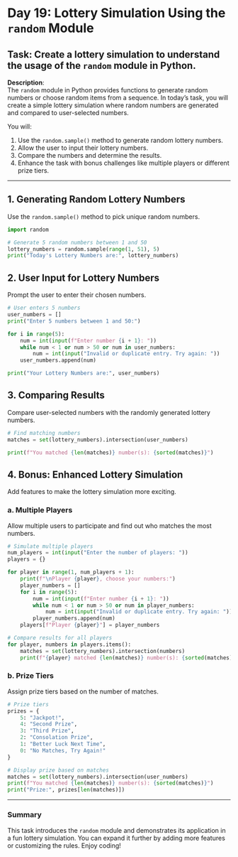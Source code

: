 # Day 19: Lottery Simulation Using the `random` Module

## **Task**: Create a lottery simulation to understand the usage of the `random` module in Python.

**Description**:  
The `random` module in Python provides functions to generate random numbers or choose random items from a sequence. In today’s task, you will create a simple lottery simulation where random numbers are generated and compared to user-selected numbers.

You will:  
1. Use the `random.sample()` method to generate random lottery numbers.  
2. Allow the user to input their lottery numbers.  
3. Compare the numbers and determine the results.  
4. Enhance the task with bonus challenges like multiple players or different prize tiers.

---

## 1. Generating Random Lottery Numbers
Use the `random.sample()` method to pick unique random numbers.

```python
import random

# Generate 5 random numbers between 1 and 50
lottery_numbers = random.sample(range(1, 51), 5)
print("Today's Lottery Numbers are:", lottery_numbers)
```

## 2. User Input for Lottery Numbers
Prompt the user to enter their chosen numbers.

```python
# User enters 5 numbers
user_numbers = []
print("Enter 5 numbers between 1 and 50:")

for i in range(5):
    num = int(input(f"Enter number {i + 1}: "))
    while num < 1 or num > 50 or num in user_numbers:
        num = int(input("Invalid or duplicate entry. Try again: "))
    user_numbers.append(num)

print("Your Lottery Numbers are:", user_numbers)
```

## 3. Comparing Results
Compare user-selected numbers with the randomly generated lottery numbers.

```python
# Find matching numbers
matches = set(lottery_numbers).intersection(user_numbers)

print(f"You matched {len(matches)} number(s): {sorted(matches)}")
```

## 4. Bonus: Enhanced Lottery Simulation
Add features to make the lottery simulation more exciting.

### a. Multiple Players
Allow multiple users to participate and find out who matches the most numbers.

```python
# Simulate multiple players
num_players = int(input("Enter the number of players: "))
players = {}

for player in range(1, num_players + 1):
    print(f"\nPlayer {player}, choose your numbers:")
    player_numbers = []
    for i in range(5):
        num = int(input(f"Enter number {i + 1}: "))
        while num < 1 or num > 50 or num in player_numbers:
            num = int(input("Invalid or duplicate entry. Try again: "))
        player_numbers.append(num)
    players[f"Player {player}"] = player_numbers

# Compare results for all players
for player, numbers in players.items():
    matches = set(lottery_numbers).intersection(numbers)
    print(f"{player} matched {len(matches)} number(s): {sorted(matches)}")
```

### b. Prize Tiers
Assign prize tiers based on the number of matches.

```python
# Prize tiers
prizes = {
    5: "Jackpot!",
    4: "Second Prize",
    3: "Third Prize",
    2: "Consolation Prize",
    1: "Better Luck Next Time",
    0: "No Matches, Try Again!"
}

# Display prize based on matches
matches = set(lottery_numbers).intersection(user_numbers)
print(f"You matched {len(matches)} number(s): {sorted(matches)}")
print("Prize:", prizes[len(matches)])
```

---

### Summary
This task introduces the `random` module and demonstrates its application in a fun lottery simulation. You can expand it further by adding more features or customizing the rules. Enjoy coding!
